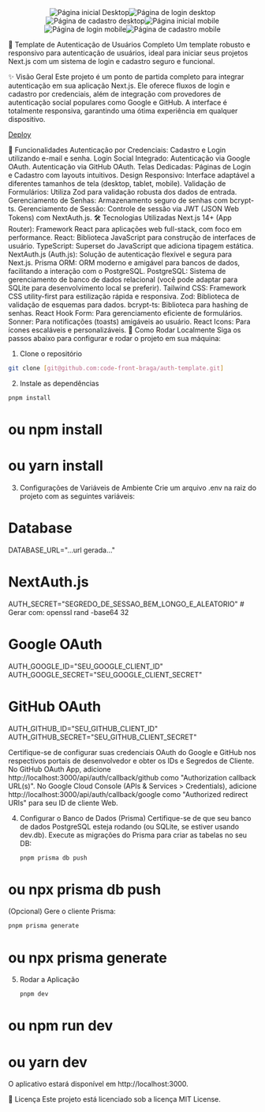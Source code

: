 <div style="display: flex; flex-wrap: wrap; justify-content: center;">
<img src='/public/preview-desktop.png' alt='Página inicial Desktop' />
<img src='/public/signin-desktop.png' alt='Página de login desktop' />
<img src='/public/signup-desktop.png' alt='Página de cadastro desktop' />
<img src='/public/preview-mobile.png' alt='Página inicial mobile' />
<img src='/public/signin-mobile.png' alt='Página de login mobile' />
<img src='/public/signup-mobile.png' alt='Página de cadastro mobile' />
</div>

🚀 Template de Autenticação de Usuários Completo
Um template robusto e responsivo para autenticação de usuários, ideal para iniciar seus projetos Next.js com um sistema de login e cadastro seguro e funcional.

✨ Visão Geral
Este projeto é um ponto de partida completo para integrar autenticação em sua aplicação Next.js. Ele oferece fluxos de login e cadastro por credenciais, além de integração com provedores de autenticação social populares como Google e GitHub. A interface é totalmente responsiva, garantindo uma ótima experiência em qualquer dispositivo.

[Deploy]('https://auth-template-zeta.vercel.app/auth')

🌟 Funcionalidades
Autenticação por Credenciais: Cadastro e Login utilizando e-mail e senha.
Login Social Integrado:
Autenticação via Google OAuth.
Autenticação via GitHub OAuth.
Telas Dedicadas: Páginas de Login e Cadastro com layouts intuitivos.
Design Responsivo: Interface adaptável a diferentes tamanhos de tela (desktop, tablet, mobile).
Validação de Formulários: Utiliza Zod para validação robusta dos dados de entrada.
Gerenciamento de Senhas: Armazenamento seguro de senhas com bcrypt-ts.
Gerenciamento de Sessão: Controle de sessão via JWT (JSON Web Tokens) com NextAuth.js.
🛠️ Tecnologias Utilizadas
Next.js 14+ (App Router): Framework React para aplicações web full-stack, com foco em performance.
React: Biblioteca JavaScript para construção de interfaces de usuário.
TypeScript: Superset do JavaScript que adiciona tipagem estática.
NextAuth.js (Auth.js): Solução de autenticação flexível e segura para Next.js.
Prisma ORM: ORM moderno e amigável para bancos de dados, facilitando a interação com o PostgreSQL.
PostgreSQL: Sistema de gerenciamento de banco de dados relacional (você pode adaptar para SQLite para desenvolvimento local se preferir).
Tailwind CSS: Framework CSS utility-first para estilização rápida e responsiva.
Zod: Biblioteca de validação de esquemas para dados.
bcrypt-ts: Biblioteca para hashing de senhas.
React Hook Form: Para gerenciamento eficiente de formulários.
Sonner: Para notificações (toasts) amigáveis ao usuário.
React Icons: Para ícones escaláveis e personalizáveis.
🚀 Como Rodar Localmente
Siga os passos abaixo para configurar e rodar o projeto em sua máquina:

1. Clone o repositório

```Bash
git clone [git@github.com:code-front-braga/auth-template.git]
```

2. Instale as dependências

```Bash
pnpm install
```

# ou npm install

# ou yarn install

3. Configurações de Variáveis de Ambiente
   Crie um arquivo .env na raiz do projeto com as seguintes variáveis:

# Database

DATABASE_URL="...url gerada..."

# NextAuth.js

AUTH_SECRET="SEGREDO_DE_SESSAO_BEM_LONGO_E_ALEATORIO" # Gerar com: openssl rand -base64 32

# Google OAuth

AUTH_GOOGLE_ID="SEU_GOOGLE_CLIENT_ID"
AUTH_GOOGLE_SECRET="SEU_GOOGLE_CLIENT_SECRET"

# GitHub OAuth

AUTH_GITHUB_ID="SEU_GITHUB_CLIENT_ID"
AUTH_GITHUB_SECRET="SEU_GITHUB_CLIENT_SECRET"

Certifique-se de configurar suas credenciais OAuth do Google e GitHub nos respectivos portais de desenvolvedor e obter os IDs e Segredos de Cliente.
No GitHub OAuth App, adicione http://localhost:3000/api/auth/callback/github como "Authorization callback URL(s)".
No Google Cloud Console (APIs & Services > Credentials), adicione http://localhost:3000/api/auth/callback/google como "Authorized redirect URIs" para seu ID de cliente Web.

4. Configurar o Banco de Dados (Prisma)
   Certifique-se de que seu banco de dados PostgreSQL esteja rodando (ou SQLite, se estiver usando dev.db).
   Execute as migrações do Prisma para criar as tabelas no seu DB:

   ```Bash
   pnpm prisma db push
   ```

# ou npx prisma db push

(Opcional) Gere o cliente Prisma:

```Bash
pnpm prisma generate
```

# ou npx prisma generate

5. Rodar a Aplicação
   ```Bash
   pnpm dev
   ```

# ou npm run dev

# ou yarn dev

O aplicativo estará disponível em http://localhost:3000.

📄 Licença
Este projeto está licenciado sob a licença MIT License.
